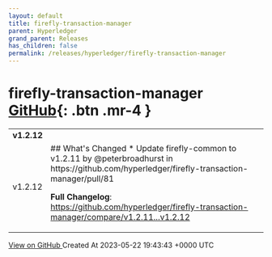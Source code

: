 ```yaml
---
layout: default
title: firefly-transaction-manager
parent: Hyperledger
grand_parent: Releases
has_children: false
permalink: /releases/hyperledger/firefly-transaction-manager
---
```


# firefly-transaction-manager <span class="fs-3 right-align">[GitHub](https://github.com/hyperledger/firefly-transaction-manager){: .btn .mr-4 }</span>


<div>
    <table>
        <tr>
            <td colspan="2">
                <b>
                    v1.2.12
                </b>
            </td>
        </tr>
        <tr>
            <td>
                <span class="chip">
                    v1.2.12
                </span>
            </td>
            <td>
                ## What's Changed
* Update firefly-common to v1.2.11 by @peterbroadhurst in https://github.com/hyperledger/firefly-transaction-manager/pull/81


**Full Changelog**: https://github.com/hyperledger/firefly-transaction-manager/compare/v1.2.11...v1.2.12
            </td>
        </tr>
    </table>
    <a href="https://github.com/hyperledger/firefly-transaction-manager/releases/tag/v1.2.12" class=".btn">
        View on GitHub
    </a>
    <span class="right-align">
        Created At 2023-05-22 19:43:43 +0000 UTC
    </span>
</div>

